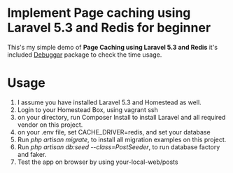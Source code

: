 # Implement Page caching using Laravel 5.3 and Redis for beginner

This's my simple demo of **Page Caching using Laravel 5.3 and Redis**
it's included [Debuggar](https://github.com/barryvdh/laravel-debugbar) package to check the time usage.

# Usage
1. I assume you have installed Laravel 5.3 and Homestead as well.
2. Login to your Homestead Box, using vagrant ssh
3. on your directory, run Composer Install to install Laravel and all required vendor on this project.
4. on your .env file, set CACHE_DRIVER=redis, and set your database
5. Run *php artisan migrate*, to install all migration examples on this project.
6. Run *php artisan db:seed --class=PostSeeder*, to run database factory and faker.
7. Test the app on browser by using your-local-web/posts 

